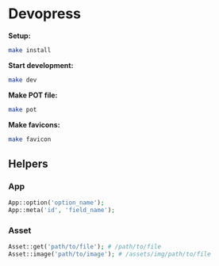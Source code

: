 # Devopress

**Setup:**
```sh
make install
```

**Start development:**
```sh
make dev
```

**Make POT file:**
```sh
make pot
```

**Make favicons:**
```sh
make favicon
```
## Helpers
### App
```php
App::option('option_name');
App::meta('id', 'field_name');
```

### Asset
```php
Asset::get('path/to/file'); # /path/to/file
Asset::image('path/to/image'); # /assets/img/path/to/file
```
